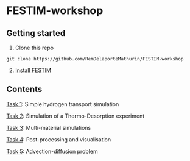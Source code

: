 # FESTIM-workshop


## Getting started

1. Clone this repo

```
git clone https://github.com/RemDelaporteMathurin/FESTIM-workshop
```
2. [Install FESTIM](https://festim.readthedocs.io/en/latest/getting_started.html)


## Contents

[Task 1](https://github.com/RemDelaporteMathurin/FESTIM-workshop/blob/main/tasks/task1.ipynb): Simple hydrogen transport simulation

[Task 2](https://github.com/RemDelaporteMathurin/FESTIM-workshop/blob/main/tasks/task2.ipynb): Simulation of a Thermo-Desorption experiment

[Task 3](https://github.com/RemDelaporteMathurin/FESTIM-workshop/blob/main/tasks/task3.ipynb): Multi-material simulations

[Task 4](https://github.com/RemDelaporteMathurin/FESTIM-workshop/blob/main/tasks/task4.ipynb): Post-processing and visualisation

[Task 5](https://github.com/RemDelaporteMathurin/FESTIM-workshop/blob/main/tasks/task5.ipynb): Advection-diffusion problem